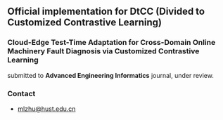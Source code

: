 ## Official implementation for **DtCC** (Divided to Customized Contrastive Learning)

### **Cloud-Edge Test-Time Adaptation for Cross-Domain Online Machinery Fault Diagnosis via Customized Contrastive Learning**
submitted to **Advanced Engineering Informatics** journal, under review.  

### Contact
- [mlzhu@hust.edu.cn](mailto:mlzhu@hust.edu.cn)

